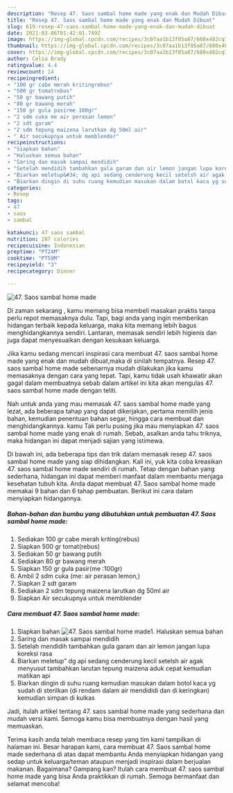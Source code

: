 ```yaml
---
description: "Resep 47. Saos sambal home made yang enak dan Mudah Dibuat"
title: "Resep 47. Saos sambal home made yang enak dan Mudah Dibuat"
slug: 619-resep-47-saos-sambal-home-made-yang-enak-dan-mudah-dibuat
date: 2021-03-06T01:42:01.749Z
image: https://img-global.cpcdn.com/recipes/3c07aa1b13f05a87/680x482cq70/47-saos-sambal-home-made-foto-resep-utama.jpg
thumbnail: https://img-global.cpcdn.com/recipes/3c07aa1b13f05a87/680x482cq70/47-saos-sambal-home-made-foto-resep-utama.jpg
cover: https://img-global.cpcdn.com/recipes/3c07aa1b13f05a87/680x482cq70/47-saos-sambal-home-made-foto-resep-utama.jpg
author: Celia Brady
ratingvalue: 4.4
reviewcount: 14
recipeingredient:
- "100 gr cabe merah kritingrebus"
- "500 gr tomatrebus"
- "50 gr bawang putih"
- "80 gr bawang merah"
- "150 gr gula pasirme 100gr"
- "2 sdm cuka me air perasan lemon"
- "2 sdt garam"
- "2 sdm tepung maizena larutkan dg 50ml air"
- " Air secukupnya untuk memblender"
recipeinstructions:
- "Siapkan bahan"
- "Haluskan semua bahan"
- "Saring dan masak sampai mendidih"
- "Setelah mendidih tambahkan gula garam dan air lemon jangan lupa koreksi rasa"
- "Biarkan meletup&#34; dg api sedang cenderung kecil setelsh air agak menyusut tambahkan larutan tepung maizena aduk cepat kemudian matikan api"
- "Biarkan dingin di suhu ruang kemudian masukan dalam botol kaca yg sudah di sterilkan (di rendam dalam air mendididi dan di keringkan) kemudian simpan di kulkas"
categories:
- Resep
tags:
- 47
- saos
- sambal

katakunci: 47 saos sambal 
nutrition: 287 calories
recipecuisine: Indonesian
preptime: "PT24M"
cooktime: "PT59M"
recipeyield: "3"
recipecategory: Dinner

---
```



![47. Saos sambal home made](https://img-global.cpcdn.com/recipes/3c07aa1b13f05a87/680x482cq70/47-saos-sambal-home-made-foto-resep-utama.jpg)

Di zaman  sekarang , kamu memang bisa membeli masakan praktis tanpa perlu repot memasaknya dulu. Tapi, bagi anda yang ingin memberikan hidangan terbaik kepada keluarga, maka kita memang lebih bagus menghidangkannya sendiri. Lantaran, memasak sendiri lebih higienis dan juga dapat menyesuaikan dengan kesukaan keluarga.

Jika kamu sedang mencari inspirasi cara membuat 47. saos sambal home made yang enak dan mudah dibuat,maka di sinilah tempatnya. Resep 47. saos sambal home made  sebenarnya mudah dilakukan jika kamu memasaknya dengan cara yang tepat. Tapi, kamu tidak usah khawatir akan gagal dalam membuatnya 
sebab dalam artikel ini kita akan mengulas 47. saos sambal home made dengan teliti.  



Nah untuk anda yang mau memasak 47. saos sambal home made yang lezat, ada beberapa tahap yang dapat dikerjakan, pertama memilih jenis bahan, kemudian penentuan bahan segar, hingga cara membuat dan menghidangkannya. kamu Tak perlu pusing jika mau menyiapkan 47. saos sambal home made yang enak di rumah. Sebab, asalkan anda  tahu triknya, maka hidangan ini dapat menjadi sajian yang istimewa.

Di bawah ini, ada beberapa tips dan trik dalam memasak resep 47. saos sambal home made yang siap dihidangkan. Kali ini, yuk kita coba kreasikan 47. saos sambal home made sendiri di rumah. Tetap dengan bahan yang sederhana, hidangan ini dapat memberi manfaat dalam membantu menjaga kesehatan tubuh kita. Anda dapat membuat 47. Saos sambal home made memakai 9 bahan dan 6 tahap pembuatan. Berikut ini cara dalam menyiapkan hidangannya.

<!--inarticleads1-->

##### Bahan-bahan dan bumbu yang dibutuhkan untuk pembuatan 47. Saos sambal home made:

1. Sediakan 100 gr cabe merah kriting(rebus)
1. Siapkan 500 gr tomat(rebus)
1. Sediakan 50 gr bawang putih
1. Sediakan 80 gr bawang merah
1. Siapkan 150 gr gula pasir(me :100gr)
1. Ambil 2 sdm cuka (me: air perasan lemon,)
1. Siapkan 2 sdt garam
1. Sediakan 2 sdm tepung maizena larutkan dg 50ml air
1. Siapkan  Air secukupnya untuk memblender




<!--inarticleads2-->

##### Cara membuat 47. Saos sambal home made:

1. Siapkan bahan
<img src="https://img-global.cpcdn.com/steps/e3d180ac31ce371d/160x128cq70/47-saos-sambal-home-made-langkah-memasak-1-foto.jpg" alt="47. Saos sambal home made">1. Haluskan semua bahan
1. Saring dan masak sampai mendidih
1. Setelah mendidih tambahkan gula garam dan air lemon jangan lupa koreksi rasa
1. Biarkan meletup&#34; dg api sedang cenderung kecil setelsh air agak menyusut tambahkan larutan tepung maizena aduk cepat kemudian matikan api
1. Biarkan dingin di suhu ruang kemudian masukan dalam botol kaca yg sudah di sterilkan (di rendam dalam air mendididi dan di keringkan) kemudian simpan di kulkas




Jadi, itulah artikel tentang  47. saos sambal home made  yang sederhana dan mudah versi kami. Semoga kamu bisa membuatnya dengan hasil yang memuaskan. 

Terima kasih anda telah membaca resep yang tim kami tampilkan di halaman ini. Besar harapan kami, cara membuat  47. Saos sambal home made sederhana di atas dapat membantu Anda menyiapkan hidangan yang sedap untuk keluarga/teman ataupun menjadi inspirasi dalam berjualan makanan. Bagaimana? Gampang kan? Itulah cara membuat 47. saos sambal home made yang bisa Anda praktikkan di rumah. Semoga bermanfaat dan selamat mencoba!

